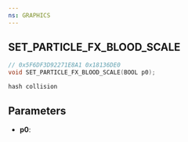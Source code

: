 ```yaml
---
ns: GRAPHICS
---
```

## SET_PARTICLE_FX_BLOOD_SCALE

```c
// 0x5F6DF3D92271E8A1 0x18136DE0
void SET_PARTICLE_FX_BLOOD_SCALE(BOOL p0);
```

```
hash collision  
```

## Parameters
* **p0**: 

